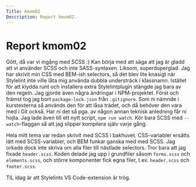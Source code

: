 ```yaml
---
Title: Kmom02
Description: Report kmom02.
---
```


Report kmom02
==========================

Gött, då var vi ingång med SCSS :) Kan börja med att säga att jag är gladd att
vi använder SCSS och inte SASS-syntaxen. Liksom, superduperglad. Jag har skrivit
min CSS med BEM-ish selectors, så det blev lite knasigt när Stylelint inte ville
låta mig använda dubbla understräck i klassnamn. Istället för att klydda runt
och installera extra Stylelintplugin stängde jag bara av den regeln. Jag gjorde
även några ändringar i NPM-projektet. Först och främst tog jag bort
`package-lock.json` från `.gitignore`. Som ni nämnde i kurstexterna så används
den för att låsa trädet, och då behöver den vara med i Git också. Har ni det så
pga. av någon annan teknisk anledning får ni hojta. Jag lade även till ett nytt
script, `npm run watch`. Kör bara SCSS med `--watch`-flaggan så att jag slipper
kompilera själv varje gång.

Hela mitt tema var redan skrivit med SCSS i bakhuvet. CSS-variabler ersätts lätt
med SCSS-variabler, och BEM funkar ganska med med SCSS. Jag orkade dock inte
skriva om alla filer till nästlade selectors. Tror bara att jag fixade
`header.scss`. Koden delade jag upp i grundfiler såsom `forms.scss` och
`elements.scss`, och större komponenter fick egna filer, t.ex. `header.scss` och
`footer.scss`.

TIL idag är att Stylelints VS Code-extension är trög.

